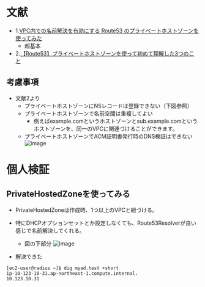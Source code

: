 # 文献
- 1.[VPC内での名前解決を有効にする Route53 のプライベートホストゾーンを使ってみた](https://dev.classmethod.jp/articles/route53-private-hostzone-beginner/)
  - 超基本
- 2.[【Route53】プライベートホストゾーンを使って初めて理解した3つのこと](https://dev.classmethod.jp/articles/route53-privatehostzone-3tips/)

## 考慮事項
- 文献2より
  - プライベートホストゾーンにNSレコードは登録できない（下図参照）
  - プライベートホストゾーンで名前空間は重複してよい
    - 例えばexample.comというホストゾーンとsub.example.comというホストゾーンを、同一のVPCに関連づけることができます。
  - プライベートホストゾーンでACM証明書発行時のDNS検証はできない
![image](https://user-images.githubusercontent.com/60077121/102012299-f6302c00-3d8c-11eb-95dd-caac4a1cb321.png)

# 個人検証
## PrivateHostedZoneを使ってみる
- PrivateHostedZoneは作成時、1つ以上のVPCと紐づける。
- 特にDHCPオプションセットとか設定しなくても、Route53Resolverが良い感じで名前解決してくれる。
  - 図の下部分
![image](https://user-images.githubusercontent.com/60077121/102682779-6e747280-420f-11eb-9528-ff5e6306029d.png)

- 解決できた
```
[ec2-user@radius ~]$ dig myad.test +short
ip-10-123-10-31.ap-northeast-1.compute.internal.
10.123.10.31
```
